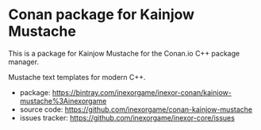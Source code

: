 # Conan package for Kainjow Mustache

This is a package for Kainjow Mustache for the Conan.io C++ package manager.

Mustache text templates for modern C++.

  * package: https://bintray.com/inexorgame/inexor-conan/kainjow-mustache%3Ainexorgame
  * source code: https://github.com/inexorgame/conan-kainjow-mustache
  * issues tracker: https://github.com/inexorgame/inexor-core/issues
